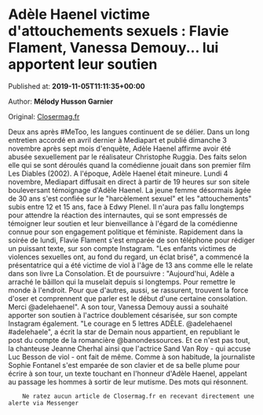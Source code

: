 
# Adèle Haenel victime d'attouchements sexuels : Flavie Flament, Vanessa Demouy... lui apportent leur soutien

Published at: **2019-11-05T11:11:35+00:00**

Author: **Mélody Husson Garnier**

Original: [Closermag.fr](https://www.closermag.fr/people/adele-haenel-victime-d-attouchements-sexuels-flavie-flament-vanessa-demouy-lui-a-1044938)

Deux ans après #MeToo, les langues continuent de se délier. Dans un long entretien accordé en avril dernier à Mediapart et publié dimanche 3 novembre après sept mois d'enquête, Adèle Haenel affirme avoir été abusée sexuellement par le réalisateur Christophe Ruggia. Des faits selon elle qui se sont déroulés quand la comédienne jouait dans son premier film Les Diables (2002). A l'époque, Adèle Haenel était mineure.
Lundi 4 novembre, Mediapart diffusait en direct à partir de 19 heures sur son sitele bouleversant témoignage d'Adèle Haenel. La jeune femme désormais âgée de 30 ans s'est confiée sur le "harcèlement sexuel" et les "attouchements" subis entre 12 et 15 ans, face à Edwy Plenel. Il n'aura pas fallu longtemps pour attendre la réaction des internautes, qui se sont empressés de témoigner leur soutien et leur bienveillance à l'égard de la comédienne connue pour son engagement politique et féministe.
Rapidement dans la soirée de lundi, Flavie Flament s'est emparée de son téléphone pour rédiger un puissant texte, sur son compte Instagram. "Les enfants victimes de violences sexuelles ont, au fond du regard, un éclat brisé", a commencé la présentatrice qui a été victime de viol à l'âge de 13 ans comme elle le relate dans son livre La Consolation. Et de poursuivre : "Aujourd'hui, Adèle a arraché le bâillon qui la muselait depuis si longtemps. Pour remettre le monde à l'endroit. Pour que d'autres, aussi, se rassurent, trouvent la force d'oser et comprennent que parler est le début d'une certaine consolation. Merci @adelehaenel".
A son tour, Vanessa Demouy aussi a souhaité apporter son soutien à l'actrice doublement césarisée, sur son compte Instagram également. "Le courage en 5 lettres ADÈLE. @adelehaenel #adelehaele", a écrit la star de Demain nous appartient, en republiant le post du compte de la romancière @banondessources. Et ce n'est pas tout, la chanteuse Jeanne Cherhal ainsi que l'actrice Sand Van Roy - qui accuse Luc Besson de viol - ont fait de même. Comme à son habitude, la journaliste Sophie Fontanel s'est emparée de son clavier et de sa belle plume pour écrire à son tour, un texte touchant en l'honneur d'Adèle Haenel, appelant au passage les hommes à sortir de leur mutisme. Des mots qui résonnent.

        Ne ratez aucun article de Closermag.fr en recevant directement une alerte via Messenger
      
